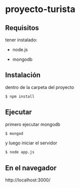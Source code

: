 # proyecto-turista

## Requisitos

tener instalado:

* node.js

* mongodb

## Instalación

dentro de la carpeta del proyecto

```bash
$ npm install
```

## Ejecutar

primero ejecutar mongodb

```bash
$ mongod
```

y luego iniciar el servidor

```bash
$ node app.js
```

## En el navegador

http://localhost:3000/
